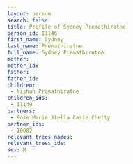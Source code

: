 ```yaml
---
layout: person
search: false
title: Profile of Sydney Premathiratne
person_id: I1146
first_name: Sydney
last_name: Premathiratne
full_name: Sydney Premathiratne
mother: 
mother_id: 
father: 
father_id: 
children:
 - Nishan Premathiratne
children_ids:
 - I1149
partners:
 - Rose Marie Stella Casie Chetty
partner_ids:
 - I0082
relevant_trees_names:
relevant_trees_ids:
sex: M
---
```


